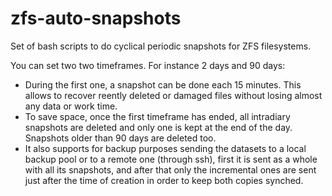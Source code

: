 # zfs-auto-snapshots
Set of bash scripts to do cyclical periodic snapshots for ZFS filesystems.

You can set two two timeframes. For instance 2 days and 90 days:
<ul>
  <li>During the first one, a snapshot can be done each 15 minutes. This allows to recover reently deleted or damaged files without losing almost any data or work time.</li>
  <li>To save space, once the first timeframe has ended, all intradiary snapshots are deleted and only one is kept at the end of the day. Snapshots older than 90 days are deleted too.</li>
<li>It also supports for backup purposes sending the datasets to a local backup pool or to a remote one (through ssh), first it is sent as a whole with all its snapshots, and after that only the incremental ones are sent just after the time of creation in order to keep both copies synched.</li>
</ul>
